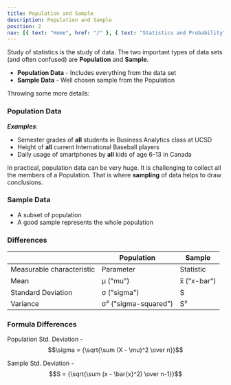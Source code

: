 ```yaml
---
title: Population and Sample
description: Population and Sample
position: 2
nav: [{ text: "Home", href: "/" }, { text: "Statistics and Probability", href: "/stats" }, { text: "Population and Sample", disabled: true}]
---
```


Study of statistics is the study of data. The two important types of data sets (and often confused) are
**Population** and **Sample**.

* **Population Data** - Includes everything from the data set
* **Sample Data** - Well chosen sample from the Population

Throwing some more details:

### Population Data
***Examples***:
* Semester grades of **all** students in Business Analytics class at UCSD
* Height of **all** current International Baseball players
* Daily usage of smartphones by **all** kids of age 6-13 in Canada

In practical, population data can be very huge. It is challenging to collect all the members of a Population. That is where **sampling** of data helps to draw conclusions.

### Sample Data
* A subset of population
* A good sample represents the whole population 

### Differences

|                           | Population           | Sample       |
|---------------------------|----------------------|--------------|
| Measurable characteristic | Parameter            | Statistic    |
| Mean                      | μ ("mu")             | x̅ ("x-bar")  |
| Standard Deviation        | σ ("sigma")          | S            |
| Variance                  | σ² ("sigma-squared") | S²           |

### Formula Differences

Population Std. Deviation - $$\sigma = {\sqrt{\sum (X - \mu)^2 \over n}}$$

Sample Std. Deviation - $$S = {\sqrt{\sum (x - \bar{x}^2) \over n-1}}$$
